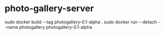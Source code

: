 # photo-gallery-server

sudo docker build --tag photogallery-0.1-alpha .
sudo docker run --detach --name  photogallery photogallery-0.1-alpha
